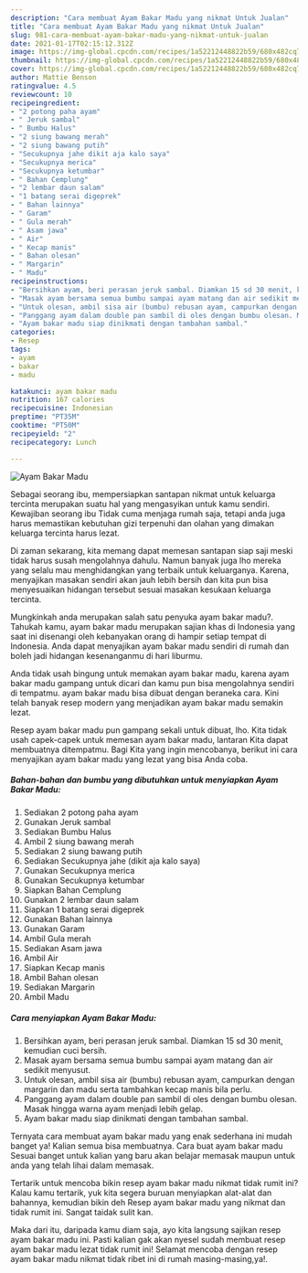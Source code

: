 ```yaml
---
description: "Cara membuat Ayam Bakar Madu yang nikmat Untuk Jualan"
title: "Cara membuat Ayam Bakar Madu yang nikmat Untuk Jualan"
slug: 981-cara-membuat-ayam-bakar-madu-yang-nikmat-untuk-jualan
date: 2021-01-17T02:15:12.312Z
image: https://img-global.cpcdn.com/recipes/1a52212448822b59/680x482cq70/ayam-bakar-madu-foto-resep-utama.jpg
thumbnail: https://img-global.cpcdn.com/recipes/1a52212448822b59/680x482cq70/ayam-bakar-madu-foto-resep-utama.jpg
cover: https://img-global.cpcdn.com/recipes/1a52212448822b59/680x482cq70/ayam-bakar-madu-foto-resep-utama.jpg
author: Mattie Benson
ratingvalue: 4.5
reviewcount: 10
recipeingredient:
- "2 potong paha ayam"
- " Jeruk sambal"
- " Bumbu Halus"
- "2 siung bawang merah"
- "2 siung bawang putih"
- "Secukupnya jahe dikit aja kalo saya"
- "Secukupnya merica"
- "Secukupnya ketumbar"
- " Bahan Cemplung"
- "2 lembar daun salam"
- "1 batang serai digeprek"
- " Bahan lainnya"
- " Garam"
- " Gula merah"
- " Asam jawa"
- " Air"
- " Kecap manis"
- " Bahan olesan"
- " Margarin"
- " Madu"
recipeinstructions:
- "Bersihkan ayam, beri perasan jeruk sambal. Diamkan 15 sd 30 menit, kemudian cuci bersih."
- "Masak ayam bersama semua bumbu sampai ayam matang dan air sedikit menyusut."
- "Untuk olesan, ambil sisa air (bumbu) rebusan ayam, campurkan dengan margarin dan madu serta tambahkan kecap manis bila perlu."
- "Panggang ayam dalam double pan sambil di oles dengan bumbu olesan. Masak hingga warna ayam menjadi lebih gelap."
- "Ayam bakar madu siap dinikmati dengan tambahan sambal."
categories:
- Resep
tags:
- ayam
- bakar
- madu

katakunci: ayam bakar madu 
nutrition: 167 calories
recipecuisine: Indonesian
preptime: "PT35M"
cooktime: "PT50M"
recipeyield: "2"
recipecategory: Lunch

---
```



![Ayam Bakar Madu](https://img-global.cpcdn.com/recipes/1a52212448822b59/680x482cq70/ayam-bakar-madu-foto-resep-utama.jpg)

Sebagai seorang ibu, mempersiapkan santapan nikmat untuk keluarga tercinta merupakan suatu hal yang mengasyikan untuk kamu sendiri. Kewajiban seorang ibu Tidak cuma menjaga rumah saja, tetapi anda juga harus memastikan kebutuhan gizi terpenuhi dan olahan yang dimakan keluarga tercinta harus lezat.

Di zaman  sekarang, kita memang dapat memesan santapan siap saji meski tidak harus susah mengolahnya dahulu. Namun banyak juga lho mereka yang selalu mau menghidangkan yang terbaik untuk keluarganya. Karena, menyajikan masakan sendiri akan jauh lebih bersih dan kita pun bisa menyesuaikan hidangan tersebut sesuai masakan kesukaan keluarga tercinta. 



Mungkinkah anda merupakan salah satu penyuka ayam bakar madu?. Tahukah kamu, ayam bakar madu merupakan sajian khas di Indonesia yang saat ini disenangi oleh kebanyakan orang di hampir setiap tempat di Indonesia. Anda dapat menyajikan ayam bakar madu sendiri di rumah dan boleh jadi hidangan kesenanganmu di hari liburmu.

Anda tidak usah bingung untuk memakan ayam bakar madu, karena ayam bakar madu gampang untuk dicari dan kamu pun bisa mengolahnya sendiri di tempatmu. ayam bakar madu bisa dibuat dengan beraneka cara. Kini telah banyak resep modern yang menjadikan ayam bakar madu semakin lezat.

Resep ayam bakar madu pun gampang sekali untuk dibuat, lho. Kita tidak usah capek-capek untuk memesan ayam bakar madu, lantaran Kita dapat membuatnya ditempatmu. Bagi Kita yang ingin mencobanya, berikut ini cara menyajikan ayam bakar madu yang lezat yang bisa Anda coba.

<!--inarticleads1-->

##### Bahan-bahan dan bumbu yang dibutuhkan untuk menyiapkan Ayam Bakar Madu:

1. Sediakan 2 potong paha ayam
1. Gunakan  Jeruk sambal
1. Sediakan  Bumbu Halus
1. Ambil 2 siung bawang merah
1. Sediakan 2 siung bawang putih
1. Sediakan Secukupnya jahe (dikit aja kalo saya)
1. Gunakan Secukupnya merica
1. Gunakan Secukupnya ketumbar
1. Siapkan  Bahan Cemplung
1. Gunakan 2 lembar daun salam
1. Siapkan 1 batang serai digeprek
1. Gunakan  Bahan lainnya
1. Gunakan  Garam
1. Ambil  Gula merah
1. Sediakan  Asam jawa
1. Ambil  Air
1. Siapkan  Kecap manis
1. Ambil  Bahan olesan
1. Sediakan  Margarin
1. Ambil  Madu




<!--inarticleads2-->

##### Cara menyiapkan Ayam Bakar Madu:

1. Bersihkan ayam, beri perasan jeruk sambal. Diamkan 15 sd 30 menit, kemudian cuci bersih.
1. Masak ayam bersama semua bumbu sampai ayam matang dan air sedikit menyusut.
1. Untuk olesan, ambil sisa air (bumbu) rebusan ayam, campurkan dengan margarin dan madu serta tambahkan kecap manis bila perlu.
1. Panggang ayam dalam double pan sambil di oles dengan bumbu olesan. Masak hingga warna ayam menjadi lebih gelap.
1. Ayam bakar madu siap dinikmati dengan tambahan sambal.




Ternyata cara membuat ayam bakar madu yang enak sederhana ini mudah banget ya! Kalian semua bisa membuatnya. Cara buat ayam bakar madu Sesuai banget untuk kalian yang baru akan belajar memasak maupun untuk anda yang telah lihai dalam memasak.

Tertarik untuk mencoba bikin resep ayam bakar madu nikmat tidak rumit ini? Kalau kamu tertarik, yuk kita segera buruan menyiapkan alat-alat dan bahannya, kemudian bikin deh Resep ayam bakar madu yang nikmat dan tidak rumit ini. Sangat taidak sulit kan. 

Maka dari itu, daripada kamu diam saja, ayo kita langsung sajikan resep ayam bakar madu ini. Pasti kalian gak akan nyesel sudah membuat resep ayam bakar madu lezat tidak rumit ini! Selamat mencoba dengan resep ayam bakar madu nikmat tidak ribet ini di rumah masing-masing,ya!.

